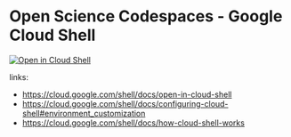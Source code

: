 # Open Science Codespaces - Google Cloud Shell

[![Open in Cloud Shell](https://gstatic.com/cloudssh/images/open-btn.svg)](https://shell.cloud.google.com/cloudshell/editor?cloudshell_git_repo=https%3A%2F%2Fgithub.com%2FMichaelAkridge-NOAA%2FOpen-Science-Codespaces&cloudshell_git_branch=google-cloud&cloudshell_print=cloud-shell-readme.txt&cloudshell_open_in_editor=docker-compose.yml&cloudshell_workspace=google-cloud-shell&cloudshell_tutorial=TUTORIAL.md)

links:
- https://cloud.google.com/shell/docs/open-in-cloud-shell
- https://cloud.google.com/shell/docs/configuring-cloud-shell#environment_customization
- https://cloud.google.com/shell/docs/how-cloud-shell-works
